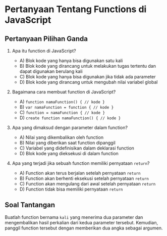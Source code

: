 
# Pertanyaan Tentang Functions di JavaScript

## Pertanyaan Pilihan Ganda

1. Apa itu function di JavaScript?
   - A) Blok kode yang hanya bisa digunakan satu kali
   - B) Blok kode yang dirancang untuk melakukan tugas tertentu dan dapat digunakan berulang kali
   - C) Blok kode yang hanya bisa digunakan jika tidak ada parameter
   - D) Blok kode yang dirancang untuk mengubah nilai variabel global

2. Bagaimana cara membuat function di JavaScript?
   - A) `function namaFunction() { // kode }`
   - B) `var namaFunction = function { // kode }`
   - C) `function = namaFunction { // kode }`
   - D) `create function namaFunction() { // kode }`

3. Apa yang dimaksud dengan parameter dalam function?
   - A) Nilai yang dikembalikan oleh function
   - B) Nilai yang diberikan saat function dipanggil
   - C) Variabel yang didefinisikan dalam deklarasi function
   - D) Blok kode yang dieksekusi di dalam function

4. Apa yang terjadi jika sebuah function memiliki pernyataan `return`?
   - A) Function akan terus berjalan setelah pernyataan `return`
   - B) Function akan berhenti eksekusi setelah pernyataan `return`
   - C) Function akan mengulang dari awal setelah pernyataan `return`
   - D) Function tidak bisa memiliki pernyataan `return`

## Soal Tantangan

Buatlah function bernama `kali` yang menerima dua parameter dan mengembalikan hasil perkalian dari kedua parameter tersebut. Kemudian, panggil function tersebut dengan memberikan dua angka sebagai argumen.
